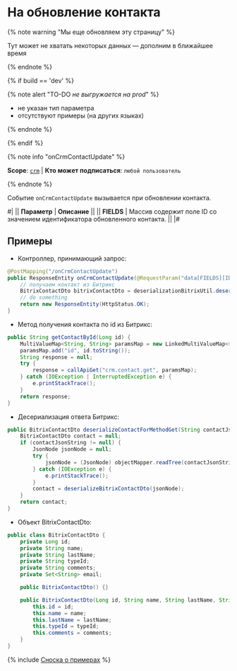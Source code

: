 # На обновление контакта

{% note warning "Мы еще обновляем эту страницу" %}

Тут может не хватать некоторых данных — дополним в ближайшее время

{% endnote %}

{% if build == 'dev' %}

{% note alert "TO-DO _не выгружается на prod_" %}

- не указан тип параметра
- отсутствуют примеры (на других языках)

{% endnote %}

{% endif %}

{% note info "onCrmContactUpdate" %}

**Scope**: [`crm`](../../../scopes/permissions.md) | **Кто может подписаться**: `любой пользователь`

{% endnote %}

Событие `onCrmContactUpdate` вызывается при обновлении контакта.

#|
|| **Параметр** | **Описание** ||
|| **FIELDS** | Массив содержит поле ID со значением идентификатора обновленного контакта. ||
|#

## Примеры

- Контроллер, принимающий запрос:

```java
@PostMapping("/onCrmContactUpdate")
public ResponseEntity onCrmContactUpdate(@RequestParam("data[FIELDS][ID]") Long contactId) {
    // получаем контакт из Битрикс
    BitrixContactDto bitrixContactDto = deserializationBitrixUtil.deserializeContactForMethodGet(bitrixService.getContactById(contactId));
    // do something
    return new ResponseEntity(HttpStatus.OK);
}
```

- Метод получения контакта по id из Битрикс:

```java
public String getContactById(Long id) {
    MultiValueMap<String, String> paramsMap = new LinkedMultiValueMap<>();
    paramsMap.add("id", id.toString());
    String response = null;
    try {
        response = callApiGet("crm.contact.get", paramsMap);
    } catch (IOException | InterruptedException e) {
        e.printStackTrace();
    }
    return response;
}
```

- Десериализация ответа Битрикс:

```java
public BitrixContactDto deserializeContactForMethodGet(String contactJsonString) {
    BitrixContactDto contact = null;
    if (contactJsonString != null) {
        JsonNode jsonNode = null;
        try {
            jsonNode = (JsonNode) objectMapper.readTree(contactJsonString).get("result");
        } catch (IOException e) {
            e.printStackTrace();
        }
        contact = deserializeBitrixContactDto(jsonNode);
    }
    return contact;
}
```

- Объект BitrixContactDto:

```java
public class BitrixContactDto {
    private Long id;
    private String name;
    private String lastName;
    private String typeId;
    private String comments;
    private Set<String> email;

    public BitrixContactDto() {}

    public BitrixContactDto(Long id, String name, String lastName, String typeId, String comments) {
        this.id = id;
        this.name = name;
        this.lastName = lastName;
        this.typeId = typeId;
        this.comments = comments;
    }
}
```

{% include [Сноска о примерах](../../../../_includes/examples.md) %}